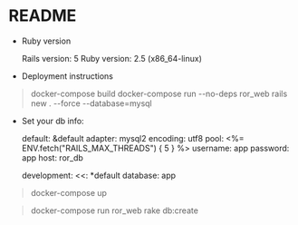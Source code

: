 # README

* Ruby version

    Rails version: 5
    Ruby version: 2.5 (x86_64-linux)

* Deployment instructions

> docker-compose build
> docker-compose run --no-deps ror_web rails new . --force --database=mysql

* Set your db info:

    default: &default
    adapter: mysql2
    encoding: utf8
    pool: <%= ENV.fetch("RAILS_MAX_THREADS") { 5 } %>
    username: app
    password: app
    host: ror_db

    development:
    <<: *default
    database: app

> docker-compose up

> docker-compose run ror_web rake db:create
